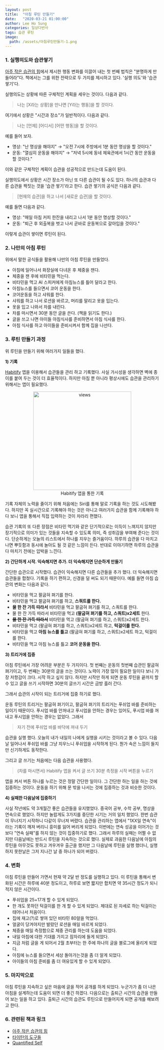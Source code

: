 ```yaml
---
layout: post
title:  "아침 루틴 만들기"
date:   "2020-03-21 01:00:00"
author: Lee Ho Sung
categories: 일상다반사
tags: 습관 루틴
image:
  path: /assets/아침루틴만들기-1.png
---
```


### 1. 실행의도와 습관쌓기

[아주 작은 습관의 힘](https://www.notion.so/9003b4ec595345eebd63d24b9ae60eec)에서 제시한 행동 변화를 이끌어 내는 첫 번째 법칙은 "분명하게 만들어라"다. 책에서는 그를 위한 전략으로 두 가지를 제시하고 있다. '실행 의도'와 '습관 쌓기'다. 

실행의도는 상황에 따른 구체적인 계획을 세우는 것이다. 다음과 같다.

> 나는 [X라는 상황]을 만나면 [Y라는 행동]을 할 것이다.

 여기에서 상황은 "시간과 장소"가 일반적이다. 다음과 같다. 

> 나는 [언제] [어디서] [어떤 행동]을 할 것이다.

예를 들어 보자. 

- 명상: "난 명상을 해야지" → "오전 7시에 주방에서 1분 동안 명상을 할 것이다."
- 운동: "열심히 운동을 해야지" → "저녁 5시에 동네 체육관에서 1시간 동안 운동을 할 것이다."

이와 같은 구체적인 계획이 습관을 성공적으로 만드는데 도움이 된다.

실행의도에서 상황은 시간 장소가 아닌 또 다른 습관이 될 수도 있다. 하나의 습관과 다른 습관을 짝짓는 것을 '습관 쌓기'라고 한다. 습관 쌓기의 공식은 다음과 같다. 

> [현재의 습관]을 하고 나서 [새로운 습관]을 할 것이다.

예를 들면 다음과 같다. 

- 명상: "매일 아침 커피 한잔을 내리고 나서 1분 동안 명상할 것이다."
- 운동: "퇴근 후 외출복을 벗고 나서 곧바로 운동복으로 갈아입을 것이다."

이렇게 습관이 쌓이면 루틴이 된다. 



### 2. 나만의 아침 루틴

위에서 말한  공식들을 활용해 나만의 아침 루틴을 만들었다.

- 아침에 일어나서 화장실에 다녀온 후 체중을 잰다.
- 체중을 잰 후에 비타민을 먹는다.
- 비타민을 먹고 AI 스피커에게 아침뉴스를 틀어 달라고 한다.
- 아침뉴스를 들으면서 코어 운동을 한다.
- 코어운동을 하고 샤워를 한다.
- 샤워를 하고 나서 로션을 바르고, 머리를 말리고 옷을 입는다.
- 옷을 입고 나와서 차를 내린다.
- 차를 마시면서 30분 동안 글을 쓴다. (책을 읽기도 한다.)
- 글을 쓰고 나면 아이들 아침식사를 준비하면서 아침 식사를 한다.
- 아침 식사를 하고 아이들을 준비시켜서 함께 집을 나선다.



### 3. 루틴 만들기 과정

위 루틴을 만들기 위해 여러가지 일들을 했다. 

**1) 기록**

[Habitify](https://www.habitify.me/) 앱을 이용해서 습관들을 관리 하고 기록했다. 사실 가시성을 생각하면 벽에 종이를 붙여 두는 것이 더 효율적이다. 하지만 아침 뿐 아니라 평상시에도 습관을 관리하기 위해서는 앱이 필요했다.

<center>
        <figure>
                <img src="http://blog.novice.io/assets/아침루틴만들기-1.png" width="320" alt="views">
                <figcaption>Habitify 앱을 통한 기록</figcaption>
        </figure>
</center>

기록 자체의 노력을 줄이기 위해 처음에는 Siri를 통해 말로 기록을 하는 것도 시도해봤다. 하지만 꼭 실시간으로 기록해야 하는 것은 아니고 여러가지 습관을 함께 기록해야 하다 보니 앱을 통해서 직접 입력하는 것이 차라리 편했다. 

습관 기록의 또 다른 장점은 비타민 먹기와 같은 단기적으로는 이득이 느껴지지 않지만 장기적으로 의미가 있는 것들을 지속할 수 있도록 의미, 즉 성취감을 부여해 준다는 것이다. 단순하게는 오늘의 리스트에서 하나를 지우는 즐거움이다. 하루의 습관을 다 마치고 나면 뿌듯함과 동시에 놀아도 될 것 같은 느낌이 든다. 반대로 이야기하면 하루의 습관을 다 마치기 전에는 압박을 느낀다. 

**2) 간단하게 시작. 익숙해지면 추가. 더 익숙해지면 단순하게 만들기**

간단한 습관으로 시작했다. 습관이 익숙해지면 다른 습관들을 추가 했다. 더 익숙해지면 습관들을 합쳤다. 기록을 하기 편하고, 신경을 덜 써도 되기 때문이다. 예를 들면 아침 습관의 변화는 다음과 같다. 

- 비타민을 먹고 팔굽혀 펴기를 한다.
- 비타민을 먹고 팔굽혀 펴기를 하고, **스쿼트를 한다.**
- **물 한 잔 가득 따라서** 비타민을 먹고 팔굽혀 펴기를 하고, 스쿼트를 한다.
- 물 한 잔 가득 따라서 비타민을 먹고 **(팔굽혀 펴기를 하고, 스쿼트)x2세트** 한다.
- ~~**물 한 잔 가득 따라서**~~ 비타민을 먹고 (팔굽혀 펴기를 하고, 스쿼트)x2세트 한다.
- 비타민을 먹고 (팔굽혀 펴기를 하고, 스쿼트)x2세트 하고, **턱걸이를 한다.**
- 비타민을 먹고 **아침 뉴스를 틀고** (팔굽혀 펴기를 하고, 스쿼트)x2세트 하고, 턱걸이를 한다.
- 비타민을 먹고 아침 뉴스를 틀고 **코어 운동을 한다.**

 **3) 트리거에 집중**

아침 루틴에서 가장 어려운 부분은 두 가지이다. 첫 번째는 운동의 첫번째 습관인 팔굽혀 펴기이고, 두 번째는 30분의 글을 쓰는 것이다. 노력이 가장 많이 필요한 일이다 보니 가장 저항감이 크다. 시작 하고 싶지 않다. 하지만 시작만 하게 되면 운동 루틴을 끝까지 할 수 있고 글을 쓰기 시작하면 30분의 글쓰기 시간은 금방 흘러 간다.

그래서 습관의 시작이 되는 트리거에 집중 하기로 했다. 

운동 루틴의 트리거는 팔굽혀 펴기이고, 팔굽혀 펴기의 트리거는 푸쉬업 바를 준비하는 일이기 때문이다. 푸시업 바를 안꺼내고 푸시업을 안하는 경우는 있어도, 푸시업 바를 꺼내고 푸시업을 안하는 경우는 없었다. 그래서 

> 자기 전에 푸쉬업 바를 바닥에 꺼내 두기

습관을 실행 했다. 오늘의 내가 내일의 나에게 실행을 시키는 것이라고 볼 수 있다. 다음날 일어나서 푸쉬업 바를 그냥 치우느니 푸쉬업을 시작하게 된다. 뭔가 속은 느낌이 들지만 신기하게도 동작한다. 

그리고 글 쓰기는 처음에는 다음 습관을 사용했다. 

> (차를 마시면서) Habitify 앱을 켜서 글 쓰기 30분 측정을 시작 버튼을 누르기

앱을 켜서 버튼 하나를 누르는 것은 정말 간단한 일이다. 그 간단한 하는 일을 하는 것에 집중하는 것이다. 운동을 하기 위해 문 밖을 나서는 것에 집중하는 것과 비슷한 것이다.

**4) 실패한 다음날에 집중하기**

사실 작년에도 약 3개월간 좋은 습관들을 유지했었다. 중국어 공부, 수학 공부, 명상을 연속으로 했었다. 하지만 놀랍게도 3가지를 중단한 시기는 거의 일치 했었다. 한번 습관이 무너지기 시작하니 다같이 무너져 버렸다. 습관을 관리하는 앱에서 "1XX일 연속"이라는 기록이 깨져 버리니 흥미를 잃어 버리게 되었다. 이번에는 연속 성공을 이어가는 것 보다 "연속 실패"를 하지 않는 것이 집중하기로 했다. 그래서 하루의 실패는 어쩔 수 없지만 다음날에는 반드시 루틴을 지속하는 것으로 했다. 실제로 과음한 다음날에 아침의 루틴을 아무것도 못하고 겨우겨우 출근을 했지만 그 다음날에 루틴을 실행 했더니, 실행하지 못한날은 그저 지나간 날 중 하나가 되어 버렸다.  



### 4. 변화

아침 루틴을 만들어 가면서 현재 약 2달 반 정도를 실행하고 있다. 이 루틴을 통해서 변화된 시간은 하루에 40분 정도이고, 하루로 보면 짧지만 합치면 약 35시간 정도가 되니 적지 않은 시간이다. 

- 푸쉬업을 25+17개 할 수 있게 되었다.
- 한 개도 못하던 턱걸이를 한 개 할 수 있게 되었다. 제대로 된 자세로 하는 턱걸이는 태어나서 처음이다.
- 집에 재고(?)로 쌓여 있던 비타민 80알을 먹었다.
- 얼굴이 당겨야지만 발랐던 로션을 매일 바르게 되었다.
- 체중을 매일 측정함으로 체중 관리를 하는데 도움을 되었다.
- 내일 아침에 대한 기대를 가지고 잠자리에 들게 되었다.
- 지금 처럼 글을 게 되어서 2월 초부터는 한 주에 하나의 글을 블로그에 올리게 되었다.
- 아침에 뉴스를 들으면서 세상 돌아가는것을 좀 더 알게 되었다.
- 아이들의 아침 준비를 좀 더 여유있게 할 수 있게 되었다.



### 5. 마지막으로

아침 루틴을 지속하고 싶은 마음에 글을 적어 공개를 하게 되었다. 누군가가 좀 더 나은 아침을 설계하는데 도움이 되면 더 좋긴 하겠다. 다음으로는 출퇴근 시간의 습관을 만들어 보는 일을 하고 있다. 출퇴근 시간의 습관도 루틴으로 만들어지게 되면 공개를 해보려고 한다. 



### 6. 관련된 책과 링크

- [아주 작은 습관의 힘](https://blog.novice.io/%EB%8F%85%ED%9B%84%EA%B0%90/2020/02/22/%EC%95%84%EC%A3%BC-%EC%9E%91%EC%9D%80-%EC%8A%B5%EA%B4%80%EC%9D%98-%ED%9E%98.html)
- [타이탄의 도구들](http://www.yes24.com/Product/Goods/37533966)
- [Quantified Self](https://quantifiedself.com/)